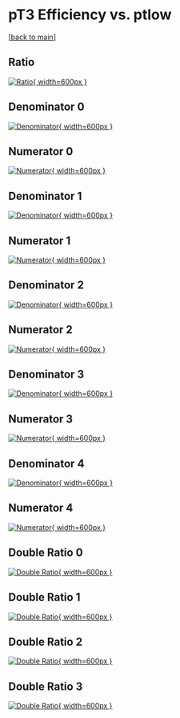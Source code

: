 # pT3 Efficiency vs. ptlow

[[back to main](./)]



## Ratio

[![Ratio](../mtv/var/pT3_loweta_321_-1_eff_ptlow.png){ width=600px }](../mtv/var/pT3_loweta_321_-1_eff_ptlow.pdf)

## Denominator 0

[![Denominator](../mtv/den/pT3_loweta_321_-1_eff_ptlow_den0.png){ width=600px }](../mtv/den/pT3_loweta_321_-1_eff_ptlow_den0.pdf)

## Numerator 0

[![Numerator](../mtv/num/pT3_loweta_321_-1_eff_ptlow_num0.png){ width=600px }](../mtv/num/pT3_loweta_321_-1_eff_ptlow_num0.pdf)

## Denominator 1

[![Denominator](../mtv/den/pT3_loweta_321_-1_eff_ptlow_den1.png){ width=600px }](../mtv/den/pT3_loweta_321_-1_eff_ptlow_den1.pdf)

## Numerator 1

[![Numerator](../mtv/num/pT3_loweta_321_-1_eff_ptlow_num1.png){ width=600px }](../mtv/num/pT3_loweta_321_-1_eff_ptlow_num1.pdf)

## Denominator 2

[![Denominator](../mtv/den/pT3_loweta_321_-1_eff_ptlow_den2.png){ width=600px }](../mtv/den/pT3_loweta_321_-1_eff_ptlow_den2.pdf)

## Numerator 2

[![Numerator](../mtv/num/pT3_loweta_321_-1_eff_ptlow_num2.png){ width=600px }](../mtv/num/pT3_loweta_321_-1_eff_ptlow_num2.pdf)

## Denominator 3

[![Denominator](../mtv/den/pT3_loweta_321_-1_eff_ptlow_den3.png){ width=600px }](../mtv/den/pT3_loweta_321_-1_eff_ptlow_den3.pdf)

## Numerator 3

[![Numerator](../mtv/num/pT3_loweta_321_-1_eff_ptlow_num3.png){ width=600px }](../mtv/num/pT3_loweta_321_-1_eff_ptlow_num3.pdf)

## Denominator 4

[![Denominator](../mtv/den/pT3_loweta_321_-1_eff_ptlow_den4.png){ width=600px }](../mtv/den/pT3_loweta_321_-1_eff_ptlow_den4.pdf)

## Numerator 4

[![Numerator](../mtv/num/pT3_loweta_321_-1_eff_ptlow_num4.png){ width=600px }](../mtv/num/pT3_loweta_321_-1_eff_ptlow_num4.pdf)

## Double Ratio 0

[![Double Ratio](../mtv/ratio/pT3_loweta_321_-1_eff_ptlow_ratio0.png){ width=600px }](../mtv/ratio/pT3_loweta_321_-1_eff_ptlow_ratio0.pdf)

## Double Ratio 1

[![Double Ratio](../mtv/ratio/pT3_loweta_321_-1_eff_ptlow_ratio1.png){ width=600px }](../mtv/ratio/pT3_loweta_321_-1_eff_ptlow_ratio1.pdf)

## Double Ratio 2

[![Double Ratio](../mtv/ratio/pT3_loweta_321_-1_eff_ptlow_ratio2.png){ width=600px }](../mtv/ratio/pT3_loweta_321_-1_eff_ptlow_ratio2.pdf)

## Double Ratio 3

[![Double Ratio](../mtv/ratio/pT3_loweta_321_-1_eff_ptlow_ratio3.png){ width=600px }](../mtv/ratio/pT3_loweta_321_-1_eff_ptlow_ratio3.pdf)

